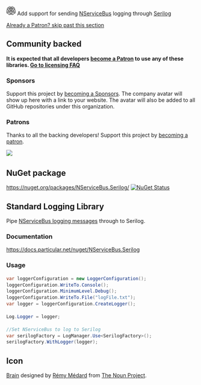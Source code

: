 <img src="/src/icon.png" height="25px"> Add support for sending [NServiceBus](http://particular.net/NServiceBus) logging through [Serilog](http://serilog.net/)
<!--- StartOpenCollectiveBackers -->

[Already a Patron? skip past this section](#endofbacking)


## Community backed

**It is expected that all developers [become a Patron](https://opencollective.com/nservicebusextensions/order/6976) to use any of these libraries. [Go to licensing FAQ](https://github.com/NServiceBusExtensions/Home/blob/master/readme.md#licensingpatron-faq)**


### Sponsors

Support this project by [becoming a Sponsors](https://opencollective.com/nservicebusextensions/order/6972). The company avatar will show up here with a link to your website. The avatar will also be added to all GitHub repositories under this organization.


### Patrons

Thanks to all the backing developers! Support this project by [becoming a patron](https://opencollective.com/nservicebusextensions/order/6976).

<img src="https://opencollective.com/nservicebusextensions/tiers/patron.svg?width=890&avatarHeight=60&button=false">

<!--- EndOpenCollectiveBackers -->

<a href="#" id="endofbacking"></a>

## NuGet package

https://nuget.org/packages/NServiceBus.Serilog/ [![NuGet Status](http://img.shields.io/nuget/v/NServiceBus.Serilog.svg)](https://www.nuget.org/packages/NServiceBus.Serilog/)


## Standard Logging Library

Pipe [NServiceBus logging messages](https://docs.particular.net/nservicebus/logging/) through to Serilog.


### Documentation

https://docs.particular.net/nuget/NServiceBus.Serilog


### Usage

```csharp
var loggerConfiguration = new LoggerConfiguration();
loggerConfiguration.WriteTo.Console();
loggerConfiguration.MinimumLevel.Debug();
loggerConfiguration.WriteTo.File("logFile.txt");
var logger = loggerConfiguration.CreateLogger();

Log.Logger = logger;

//Set NServiceBus to log to Serilog
var serilogFactory = LogManager.Use<SerilogFactory>();
serilogFactory.WithLogger(logger);
```


## Icon

[Brain](https://thenounproject.com/noun/brain/#icon-No10411) designed by [Rémy Médard](https://thenounproject.com/catalarem) from [The Noun Project](https://thenounproject.com).